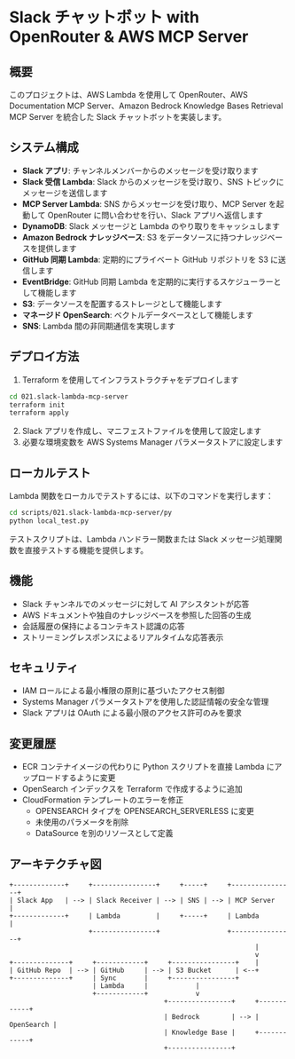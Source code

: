 # Slack チャットボット with OpenRouter & AWS MCP Server

## 概要

このプロジェクトは、AWS Lambda を使用して OpenRouter、AWS Documentation MCP Server、Amazon Bedrock Knowledge Bases Retrieval MCP Server を統合した Slack チャットボットを実装します。

## システム構成

- **Slack アプリ**: チャンネルメンバーからのメッセージを受け取ります
- **Slack 受信 Lambda**: Slack からのメッセージを受け取り、SNS トピックにメッセージを送信します
- **MCP Server Lambda**: SNS からメッセージを受け取り、MCP Server を起動して OpenRouter に問い合わせを行い、Slack アプリへ返信します
- **DynamoDB**: Slack メッセージと Lambda のやり取りをキャッシュします
- **Amazon Bedrock ナレッジベース**: S3 をデータソースに持つナレッジベースを提供します
- **GitHub 同期 Lambda**: 定期的にプライベート GitHub リポジトリを S3 に送信します
- **EventBridge**: GitHub 同期 Lambda を定期的に実行するスケジューラーとして機能します
- **S3**: データソースを配置するストレージとして機能します
- **マネージド OpenSearch**: ベクトルデータベースとして機能します
- **SNS**: Lambda 間の非同期通信を実現します

## デプロイ方法

1. Terraform を使用してインフラストラクチャをデプロイします
```bash
cd 021.slack-lambda-mcp-server
terraform init
terraform apply
```

2. Slack アプリを作成し、マニフェストファイルを使用して設定します
3. 必要な環境変数を AWS Systems Manager パラメータストアに設定します

## ローカルテスト

Lambda 関数をローカルでテストするには、以下のコマンドを実行します：

```bash
cd scripts/021.slack-lambda-mcp-server/py
python local_test.py
```

テストスクリプトは、Lambda ハンドラー関数または Slack メッセージ処理関数を直接テストする機能を提供します。

## 機能

- Slack チャンネルでのメッセージに対して AI アシスタントが応答
- AWS ドキュメントや独自のナレッジベースを参照した回答の生成
- 会話履歴の保持によるコンテキスト認識の応答
- ストリーミングレスポンスによるリアルタイムな応答表示

## セキュリティ

- IAM ロールによる最小権限の原則に基づいたアクセス制御
- Systems Manager パラメータストアを使用した認証情報の安全な管理
- Slack アプリは OAuth による最小限のアクセス許可のみを要求

## 変更履歴

- ECR コンテナイメージの代わりに Python スクリプトを直接 Lambda にアップロードするように変更
- OpenSearch インデックスを Terraform で作成するように追加
- CloudFormation テンプレートのエラーを修正
  - OPENSEARCH タイプを OPENSEARCH_SERVERLESS に変更
  - 未使用のパラメータを削除
  - DataSource を別のリソースとして定義

## アーキテクチャ図

```
+-------------+     +----------------+     +-----+     +----------------+
| Slack App   | --> | Slack Receiver | --> | SNS | --> | MCP Server     |
+-------------+     | Lambda         |     +-----+     | Lambda         |
                    +----------------+                 +----------------+
                                                              |
                                                              v
+--------------+     +------------+     +----------------+    |
| GitHub Repo  | --> | GitHub     | --> | S3 Bucket      | <--+
+--------------+     | Sync       |     +----------------+
                     | Lambda     |            |
                     +------------+            v
                                       +----------------+     +------------+
                                       | Bedrock        | --> | OpenSearch |
                                       | Knowledge Base |     +------------+
                                       +----------------+
```